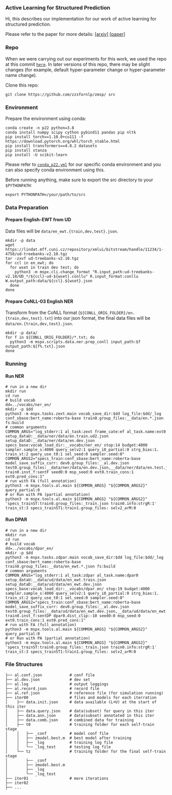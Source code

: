 ### Active Learning for Structured Prediction

Hi, this describes our implementation for our work of active learning for structured prediction.

Please refer to the paper for more details: [[arxiv]](https://arxiv.org/abs/2305.12634) [[paper]](https://aclanthology.org/2023.findings-emnlp.865/)

### Repo
When we were carrying out our experiments for this work, we used the repo at this commit [`here`](https://github.com/zzsfornlp/zmsp/commit/941c2722d3a18f39d8e19f6cb7e58694dc344463). In later versions of this repo, there may be slight changes (for example, default hyper-parameter change or hyper-parameter name change).

Clone this repo:

	git clone https://github.com/zzsfornlp/zmsp/ src

### Environment

Prepare the environment using conda:

    conda create -n p22 python=3.8
    conda install numpy scipy cython pybind11 pandas pip nltk
    pip install torch==1.10.0+cu111 -f https://download.pytorch.org/whl/torch_stable.html
    pip install transformers==4.8.2 datasets
    pip install stanza
    pip install -U scikit-learn

Please refer to [`conda_p22.yml`](./conda_p22.yml) for our specific conda environment and you can also specify conda environment using this.

Before running anything, make sure to export the src directory to your `$PYTHONPATH`:

    export PYTHONPATH=/your/path/to/src

### Data Preparation

#### Prepare English-EWT from UD

Data files will be `data/en_ewt.{train,dev,test}.json`.

    mkdir -p data
    wget https://lindat.mff.cuni.cz/repository/xmlui/bitstream/handle/11234/1-4758/ud-treebanks-v2.10.tgz
    tar -zxvf ud-treebanks-v2.10.tgz
    for ccl in en_ewt; do
      for wset in train dev test; do
        python3 -m mspx.cli.change_format "R.input_path:ud-treebanks-v2.10/UD_*/${ccl}-ud-${wset}.conllu" R.input_format:conllu W.output_path:data/${ccl}.${wset}.json
      done
    done

#### Prepare CoNLL-03 English NER

Transform from the CoNLL format (`${CONLL_ORIG_FOLDER}/en.{train,dev,test}.txt`) into our json format, the final data files will be `data/en.{train,dev,test}.json`.

    mkdir -p data/
    for f in ${CONLL_ORIG_FOLDER}/*.txt; do
      python3 -m mspx.scripts.data.ner.prep_conll input_path:$f output_path:${f%.txt}.json
    done

### Running

#### Run NER

    # run in a new dir
    mkdir run
    cd run
    # build vocab
    dd=../vocabs/ner_en/
    mkdir -p $dd
    python3 -m mspx.tasks.zext.main vocab_save_dir:$dd log_file:$dd/_log conf_sbase:bert_name:roberta-base train0.group_files:__data/en.*.json fs:build
    # common arguments
    COMMON_ARGS="log_stderr:1 al_task:zext frame_cate:ef al_task.name:ext0 setup_dataU:__data/ner/data/en.train.ud2.json setup_dataD:__data/ner/data/en.dev.json specs_base:vocab_load_dir:__vocabs/ner_en/ stop:14 budget:4000 sampler.sample_s:4000 query_selv2:1 query_i0_partial:0 strg_bias:1. train_st:2 query_use_t0:1 sel_seed:0 sampler.seed:0"
    COMMON_ARGS2="specs_train:conf_sbase:bert_name:roberta-base model_save_suffix_curr: dev0.group_files:__al.dev.json test0.group_files:__data/ner/data/en.dev.json,__data/ner/data/en.test.json,__al.dev.json train0.inst_f:sentF seed0:0 msp_seed:0 ext0.train_cons:1 ext0.pred_cons:1"
    # run with FA (full annotation)
    python3 -m mspx.tools.al.main ${COMMON_ARGS} "${COMMON_ARGS2}" query_partial:0
    # or Run with PA (partial annotation)
    python3 -m mspx.tools.al.main ${COMMON_ARGS} "${COMMON_ARGS2}" 'specs_trainST:train0.group_files:_train.json train0.info:strgR:1' train_st:3 specs_trainST1:train1.group_files: selv2_arM:0

#### Run DPAR

    # run in a new dir
    mkdir run
    cd run
    # build vocab
    dd=../vocabs/dpar_en/
    mkdir -p $dd
    python3 -m mspx.tasks.zdpar.main vocab_save_dir:$dd log_file:$dd/_log conf_sbase:bert_name:roberta-base train0.group_files:__data/en_ewt.*.json fs:build
    # common arguments
    COMMON_ARGS="log_stderr:1 al_task:zdpar al_task.name:dpar0 setup_dataU:__data/ud/data/en_ewt.train.json setup_dataD:__data/ud/data/en_ewt.dev.json specs_base:vocab_load_dir:__vocabs/dpar_en/ stop:19 budget:4000 sampler.sample_s:4000 query_selv2:1 query_i0_partial:0 strg_bias:1. train_st:2 query_use_t0:1 sel_seed:0 sampler.seed:0"
    COMMON_ARGS2="specs_train:conf_sbase:bert_name:roberta-base model_save_suffix_curr: dev0.group_files:__al.dev.json test0.group_files:__data/ud/data/en_ewt.dev.json,__data/ud/data/en_ewt.test.json,__al.dev.json train0.inst_f:sentDP dpar0.dist_clip:-10 seed0:0 msp_seed:0 ext0.train_cons:1 ext0.pred_cons:1"
    # run with FA (full annotation)
    python3 -m mspx.tools.al.main ${COMMON_ARGS} "${COMMON_ARGS2}" query_partial:0
    # or Run with PA (partial annotation)
    python3 -m mspx.tools.al.main ${COMMON_ARGS} "${COMMON_ARGS2}" 'specs_trainST:train0.group_files:_train.json train0.info:strgR:1' train_st:3 specs_trainST1:train1.group_files: selv2_arM:0

### File Structures

    ├── al.conf.json            # conf file
    ├── al.dev.json             # dev set
    ├── al.log                  # output loggings
    ├── al.record.json          # record file
    ├── al.ref.json             # reference file (for simulation running)
    ├── iter00                  # files and models for each iterration
    │    ├── data.init.json     # data available (L+U) at the start of this iter
    │    ├── data.query.json    # data(subset) for query in this iter
    │    ├── data.ann.json      # data(subset) annotated in this iter
    │    ├── data.comb.json     # combined data for training
    │    ├── t0                 # training folder for each self-train stage
    │    │   ├── _conf          # model conf file
    │    │   ├── zmodel.best.m  # best model after training
    │    │   ├── _log           # training log file
    │    │   └── _log_test      # testing log file
    │    └── tz                 # training folder for the final self-train stage
    │        ├── _conf
    │        ├── zmodel.best.m  
    │        ├── _log
    │        └── _log_test
    ├── iter01                  # more iterations
    ├── iter02
    ├── ...
